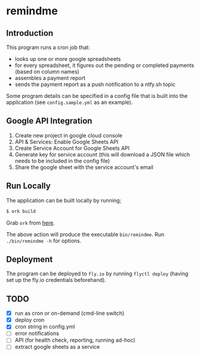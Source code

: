 # remindme

## Introduction

This program runs a cron job that:

- looks up one or more google spreadsheets
- for every spreadsheet, it figures out the pending or completed
  payments (based on column names)
- assembles a payment report
- sends the payment report as a push notification to a ntfy.sh topic

Some program details can be specified in a config file that is built
into the application (see `config.sample.yml` as an example).

## Google API Integration

1. Create new project in google cloud console
2. API & Services: Enable Google Sheets API
3. Create Service Account for Google Sheets API
4. Generate key for service account (this will download a JSON file
   which needs to be included in the config file)
5. Share the google sheet with the service account's email

## Run Locally

The application can be built locally by running;

```bash
$ ork build
```

Grab `ork` from [here](https://github.com/kkentzo/ork/releases/latest).

The above action will produce the executable `bin/remindme`. Run
`./bin/remindme -h` for options.

## Deployment

The program can be deployed to `fly.io` by running `flyctl deploy`
(having set up the fly.io credentials beforehand).

## TODO

- [x] run as cron or on-demand (cmd-line switch)
- [x] deploy cron
- [x] cron string in config.yml
- [ ] error notifications
- [ ] API (for health check, reporting, running ad-hoc)
- [ ] extract google sheets as a service
